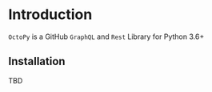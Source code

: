 Introduction
============

`OctoPy` is a GitHub `GraphQL` and `Rest` Library for Python 3.6+

Installation
------------

TBD

